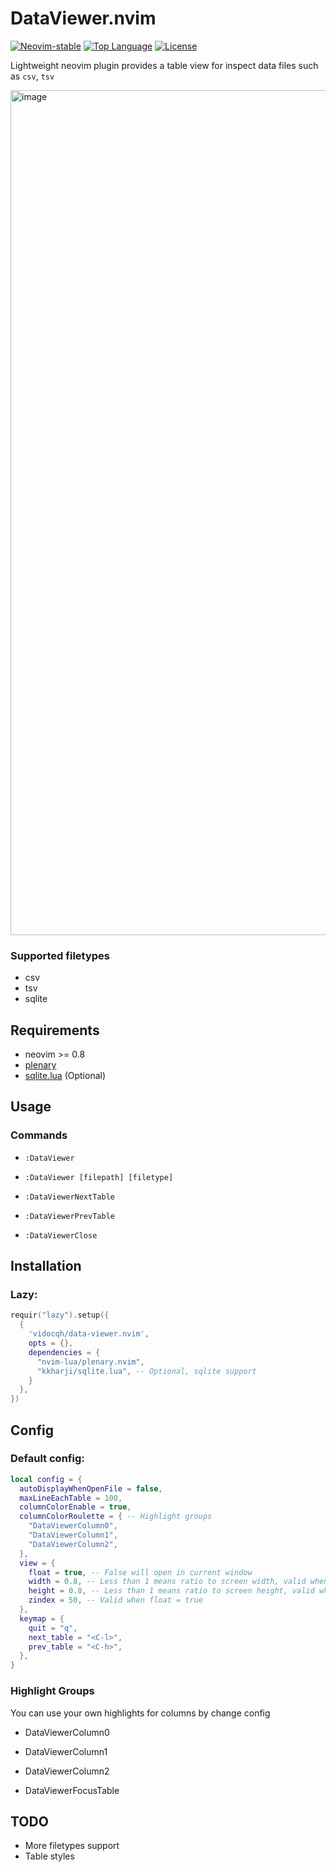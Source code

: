 # DataViewer.nvim

<a href="https://github.com/neovim/neovim/releases/tag/stable"><img alt="Neovim-stable" src="https://img.shields.io/badge/Neovim-stable-blueviolet.svg?style=flat-square&logo=Neovim&logoColor=green" /></a>
<a href="https://github.com/vidocqh/data-viewer.nvim/search?l=lua"><img alt="Top Language" src="https://img.shields.io/github/languages/top/vidocqh/data-viewer.nvim?style=flat-square&label=Lua&logo=lua&logoColor=darkblue" /></a>
<a href="https://github.com/vidocqh/data-viewer.nvim/blob/main/LICENSE"><img alt="License" src="https://img.shields.io/github/license/vidocqh/data-viewer.nvim?style=flat-square&logo=MIT&label=License" /></a>

Lightweight neovim plugin provides a table view for inspect data files such as `csv`, `tsv`

<img width="1352" alt="image" src="https://github.com/VidocqH/data-viewer.nvim/assets/16725418/7b933b3a-fd4e-4758-9917-9055c35796db">

### Supported filetypes

- csv
- tsv
- sqlite

## Requirements

- neovim >= 0.8
- [plenary](https://github.com/nvim-lua/plenary.nvim)
- [sqlite.lua](https://github.com/kkharji/sqlite.lua) (Optional)

## Usage

### Commands

- `:DataViewer`
- `:DataViewer [filepath] [filetype]`

- `:DataViewerNextTable`
- `:DataViewerPrevTable`

- `:DataViewerClose`

## Installation

### Lazy:

```lua
requir("lazy").setup({
  {
    'vidocqh/data-viewer.nvim',
    opts = {},
    dependencies = {
      "nvim-lua/plenary.nvim",
      "kkharji/sqlite.lua", -- Optional, sqlite support
    }
  },
})
```

## Config

### Default config:

```lua
local config = {
  autoDisplayWhenOpenFile = false,
  maxLineEachTable = 100,
  columnColorEnable = true,
  columnColorRoulette = { -- Highlight groups
    "DataViewerColumn0",
    "DataViewerColumn1",
    "DataViewerColumn2",
  },
  view = {
    float = true, -- False will open in current window
    width = 0.8, -- Less than 1 means ratio to screen width, valid when float = true
    height = 0.8, -- Less than 1 means ratio to screen height, valid when float = true
    zindex = 50, -- Valid when float = true
  },
  keymap = {
    quit = "q",
    next_table = "<C-l>",
    prev_table = "<C-h>",
  },
}
```

### Highlight Groups

You can use your own highlights for columns by change config

- DataViewerColumn0
- DataViewerColumn1
- DataViewerColumn2

- DataViewerFocusTable

## TODO

- More filetypes support
- Table styles

